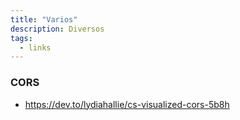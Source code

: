 ```yaml
---
title: "Varios"
description: Diversos
tags:
  - links
---
```


### CORS

- https://dev.to/lydiahallie/cs-visualized-cors-5b8h
